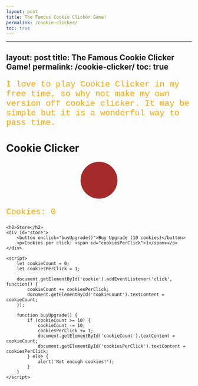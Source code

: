 ```yaml
---
layout: post
title: The Famous Cookie Clicker Game!
permalink: /cookie-clicker/
toc: true
---
```



---
layout: post
title: The Famous Cookie Clicker Game! 
permalink: /cookie-clicker/
toc: true
---

<html>
<head>
<style>
p {
  color: orange;
  font-family: courier;
  font-size: 160%;
}
</style>
</head>
<body>

<p>I love to play Cookie Clicker in my free time, so why not make my own version off cookie clicker. It may be simple but it is a wonderful way to pass time.</p>

</body>
</html>

<html lang="en">
<head>
    <meta charset="UTF-8">
    <meta name="viewport" content="width=device-width, initial-scale=1.0">
    <title>Cookie Clicker</title>
    <style>
        #cookie {
            width: 100px;
            height: 100px;
            background-color: brown;
            border-radius: 50%;
            cursor: pointer;
            display: block;
            margin: 20px auto;
        }
        #store button {
            margin: 5px;
        }
    </style>
</head>
<body>
    <h1>Cookie Clicker</h1>
    <div id="cookie"></div>
    <p>Cookies: <span id="cookieCount">0</span></p>

    <h2>Store</h2>
    <div id="store">
        <button onclick="buyUpgrade()">Buy Upgrade (10 cookies)</button>
        <p>Cookies per click: <span id="cookiesPerClick">1</span></p>
    </div>

    <script>
        let cookieCount = 0;
        let cookiesPerClick = 1;

        document.getElementById('cookie').addEventListener('click', function() {
            cookieCount += cookiesPerClick;
            document.getElementById('cookieCount').textContent = cookieCount;
        });

        function buyUpgrade() {
            if (cookieCount >= 10) {
                cookieCount -= 10;
                cookiesPerClick += 1;
                document.getElementById('cookieCount').textContent = cookieCount;
                document.getElementById('cookiesPerClick').textContent = cookiesPerClick;
            } else {
                alert('Not enough cookies!');
            }
        }
    </script>
</body>
</html>

